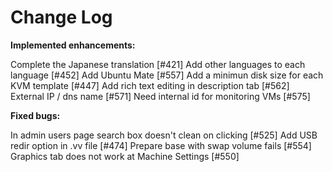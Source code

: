 # Change Log


**Implemented enhancements:**

Complete the Japanese translation [\#421]
Add other languages to each language [\#452]
Add Ubuntu Mate [\#557]
Add a minimun disk size for each KVM template [\#447]
Add rich text editing in description tab [\#562]
External IP / dns name  [\#571]
Need internal id for monitoring VMs [\#575]

**Fixed bugs:**

In admin users page search box doesn't clean on clicking [\#525]
Add USB redir option in .vv file [\#474]
Prepare base with swap volume fails [\#554]
Graphics tab does not work at Machine Settings [\#550]
